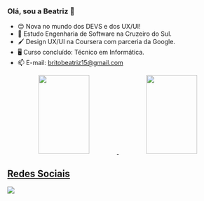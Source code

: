 ### Olá, sou a Beatriz 👋

- 😊 Nova no mundo dos DEVS e dos UX/UI!
- 🌱 Estudo Engenharia de Software na Cruzeiro do Sul.
- 🖌 Design UX/UI na Coursera com parceria da Google.
- 🖥️ Curso concluído: Técnico em Informática.
- 📫 E-mail: britobeatriz15@gmail.com

<div align="center">
  <a href="https://github.com/britobeatriz15">
  <img height="180em" width="48%" src="https://github-readme-stats.vercel.app/api?username=britobeatriz15&show_icons=true&theme=tokyonight&include_all_commits=true&count_private=true"/>
  <img height="180em" width="48%" src="https://github-readme-stats.vercel.app/api/top-langs/?username=britobeatriz15&layout=compact&langs_count=7&theme=tokyonight"/>
</div>
  
  ## Redes Sociais

<div>
   <a href="https://www.linkedin.com/in/beatrizrbrito/" target="_blank"><img src="https://img.shields.io/badge/-LinkedIn-%230077B5?style=for-the-badge&logo=linkedin&logoColor=white" target="_blank"></a> 
</div>
